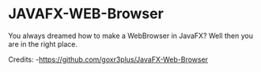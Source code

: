 # JAVAFX-WEB-Browser 
You always dreamed how to make a WebBrowser in JavaFX? Well then you are in the right place. 

Credits:
-https://github.com/goxr3plus/JavaFX-Web-Browser
